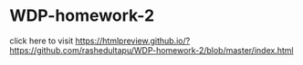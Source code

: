 # WDP-homework-2

click here to visit https://htmlpreview.github.io/?https://github.com/rashedultapu/WDP-homework-2/blob/master/index.html
